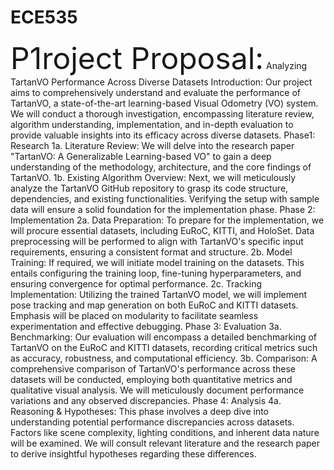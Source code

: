 # ECE535
<font size=10>P1roject Proposal:</font> 
Analyzing TartanVO Performance Across Diverse Datasets
Introduction:
Our project aims to comprehensively understand and evaluate the performance of TartanVO, a state-of-the-art learning-based Visual Odometry (VO) system. We will conduct a thorough investigation, encompassing literature review, algorithm understanding, implementation, and in-depth evaluation to provide valuable insights into its efficacy across diverse datasets.
Phase1: Research
1a. Literature Review:
We will delve into the research paper "TartanVO: A Generalizable Learning-based VO" to gain a deep understanding of the methodology, architecture, and the core findings of TartanVO.
1b. Existing Algorithm Overview:
Next, we will meticulously analyze the TartanVO GitHub repository to grasp its code structure, dependencies, and existing functionalities. Verifying the setup with sample data will ensure a solid foundation for the implementation phase.
Phase 2: Implementation
2a. Data Preparation:
To prepare for the implementation, we will procure essential datasets, including EuRoC, KITTI, and HoloSet. Data preprocessing will be performed to align with TartanVO's specific input requirements, ensuring a consistent format and structure.
2b. Model Training:
If required, we will initiate model training on the datasets. This entails configuring the training loop, fine-tuning hyperparameters, and ensuring convergence for optimal performance.
2c. Tracking Implementation:
Utilizing the trained TartanVO model, we will implement pose tracking and map generation on both EuRoC and KITTI datasets. Emphasis will be placed on modularity to facilitate seamless experimentation and effective debugging.
Phase 3: Evaluation
3a. Benchmarking:
Our evaluation will encompass a detailed benchmarking of TartanVO on the EuRoC and KITTI datasets, recording critical metrics such as accuracy, robustness, and computational efficiency.
3b. Comparison:
A comprehensive comparison of TartanVO's performance across these datasets will be conducted, employing both quantitative metrics and qualitative visual analysis. We will meticulously document performance variations and any observed discrepancies.
Phase 4: Analysis
4a. Reasoning & Hypotheses:
This phase involves a deep dive into understanding potential performance discrepancies across datasets. Factors like scene complexity, lighting conditions, and inherent data nature will be examined. We will consult relevant literature and the research paper to derive insightful hypotheses regarding these differences.
